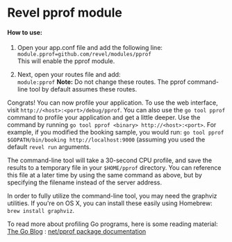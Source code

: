 Revel pprof module
============

#### How to use:

1. Open your app.conf file and add the following line:  
`module.pprof=github.com/revel/modules/pprof`  
This will enable the pprof module.

2. Next, open your routes file and add:  
`module:pprof` **Note:** Do not change these routes. The pprof command-line tool by default assumes these routes.

Congrats! You can now profile your application. To use the web interface, visit `http://<host>:<port>/debug/pprof`. You can also use the `go tool pprof` command to profile your application and get a little deeper. Use the command by running `go tool pprof <binary> http://<host>:<port>`. For example, if you modified the booking sample, you would run: `go tool pprof $GOPATH/bin/booking http://localhost:9000` (assuming you used the default `revel run` arguments.

The command-line tool will take a 30-second CPU profile, and save the results to a temporary file in your `$HOME/pprof` directory. You can reference this file at a later time by using the same command as above, but by specifying the filename instead of the server address.

In order to fully utilize the command-line tool, you may need the graphviz utilities. If you're on OS X, you can install these easily using Homebrew: `brew install graphviz`.

To read more about profiling Go programs, here is some reading material: [The Go Blog](http://blog.golang.org/profiling-go-programs) : [net/pprof package documentation](http://golang.org/pkg/net/http/pprof/)
